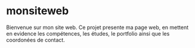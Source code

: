 # monsiteweb
Bienvenue sur mon site web.
Ce projet presente ma page web, en mettent en evidence les compétences, les études, le portfolio ainsi que les coordonées de contact.
